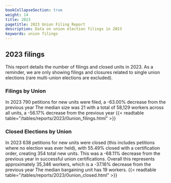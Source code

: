 ```yaml
---
bookCollapseSection: true
weight: 14
title: 2023
pagetitle: 2023 Union Filing Report
description: Data on union election filings in 2023
keywords: union filings
---
```


## 2023 filings

This report details the number of filings and closed units in 2023. As a reminder, we are only showing filings and closures related to single union elections (rare multi-union elections are excluded).

### Filings by Union
In 2023 790 petitions for new units were filed, a -63.00% decrease from the previous year The median size was 21 with a total of 58,129 workers across all units, a -56.17% decrease from the previous year
{{< readtable table="/tables/reports/2023/0union_filings.html" >}}

### Closed Elections by Union
In 2023 638 petitions for new units were closed (this includes petitions where no election was ever held), with 55.49% closed with a certification order, creating 354 total new units. This was a -68.11% decrease from the previous year in successful union certifications. Overall this represents approximately 35,346 workers, which is a -37.16% decrease from the previous year The median bargaining unit has 19 workers.
{{< readtable table="/tables/reports/2023/0union_closed.html" >}}
